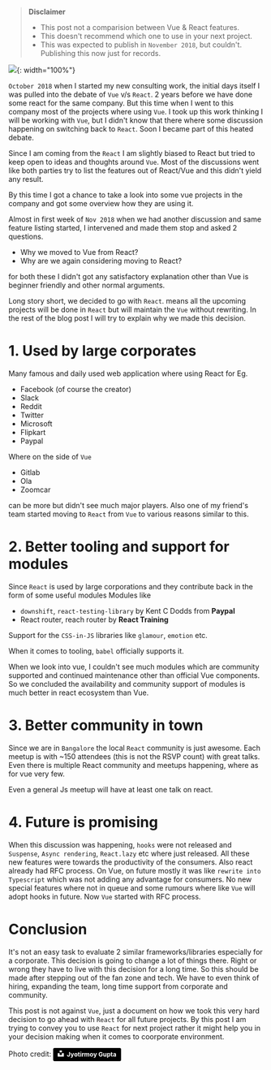 <!--


---
 'Vue v/s React'
excerpt: 'Some details on the debate we had on choosing React or Vue'
date: 2019-04-18 00:05:00 IST
updated: 2019-04-18 00:05:00 IST
categories: opinion
tags: react, vue
image: https://s3.ap-south-1.amazonaws.com/revathskumar-blog-images/2019/react-vue/jyotirmoy-gupta-527306-unsplash-850.jpg
---

-->
<!DOCTYPE html>
<html>

<head>
  <title>basic-git-workflow</title>
  <meta charset="utf-8">
  <meta name="viewport" content="width=device-width, initial-scale=1.0">

  <link rel="stylesheet" href="./css/bootstrap.css">
  <link rel="stylesheet" href="./css/bootstrap.grid.css">
  <link rel="stylesheet" href="./css/bootstrap.min.css">
  <link rel="stylesheet" href="./css/bootstrap-reboot.min.css">
  <link rel="stylesheet" href="./css/bootstrap.css.map">
  <link rel="stylesheet" href="./css/blog-home.css">
  <link rel="stylesheet" href="./css/prism.css">
  <script async defer src="./css/prism.js"></script>
</head>

<body>

> **Disclaimer**
>
> - This post not a comparision between Vue & React features.
> - This doesn't recommend which one to use in your next project.
> - This was expected to publish in `November 2018`, but couldn't. Publishing this now just for records.

![](https://s3.ap-south-1.amazonaws.com/revathskumar-blog-images/2019/react-vue/jyotirmoy-gupta-527306-unsplash-850.jpg){: width="100%"}

`October 2018` when I started my new consulting work, the initial days itself I was pulled into the debate of `Vue` v/s `React`.
2 years before we have done some react for the same company.
But this time when I went to this company most of the projects where using `Vue`. I took up this work thinking I will be working with `Vue`,
but I didn't know that there where some discussion happening on switching back to `React`. Soon I became part of this heated debate.

Since I am coming from the `React` I am slightly biased to React but tried to keep open to ideas and thoughts around `Vue`.
Most of the discussions went like both parties try to list the features out of React/Vue and this didn't yield any result.

By this time I got a chance to take a look into some vue projects in the company and got some overview how they are using it.

Almost in first week of `Nov 2018` when we had another discussion and same feature listing started, I intervened and made them stop
and asked 2 questions.

- Why we moved to Vue from React?
- Why are we again considering moving to React?

for both these I didn't got any satisfactory explanation other than Vue is beginner friendly and other normal arguments.

Long story short, we decided to go with `React`. means all the upcoming projects will be done in `React` but will maintain the `Vue` without rewriting.
In the rest of the blog post I will try to explain why we made this decision.

# <a class="anchor" name="usage" href="#usage"><i class="anchor-icon"></i></a>1. Used by large corporates

Many famous and daily used web application where using React
for Eg.

- Facebook (of course the creator)
- Slack
- Reddit
- Twitter
- Microsoft
- Flipkart
- Paypal

Where on the side of `Vue`

- Gitlab
- Ola
- Zoomcar

can be more but didn't see much major players.
Also one of my friend's team started moving to `React` from `Vue` to various reasons similar to this.

# <a class="anchor" name="modules" href="#modules"><i class="anchor-icon"></i></a>2. Better tooling and support for modules

Since `React` is used by large corporations and they contribute back in the form of some useful modules
Modules like

- `downshift`, `react-testing-library` by Kent C Dodds from **Paypal**
- React router, reach router by **React Training**

Support for the `CSS-in-JS` libraries like `glamour`, `emotion` etc.

When it comes to tooling, `babel` officially supports it.

When we look into vue, I couldn't see much modules which are community supported and continued maintenance other than official Vue components.
So we concluded the availability and community support of modules is much better in react ecosystem than Vue.

# <a class="anchor" name="community" href="#community"><i class="anchor-icon"></i></a>3. Better community in town

Since we are in `Bangalore` the local `React` community is just awesome. Each meetup is with ~150 attendees (this is not the RSVP count) with great talks.
Even there is multiple React community and meetups happening, where as for vue very few.

Even a general Js meetup will have at least one talk on react.

# <a class="anchor" name="future" href="#future"><i class="anchor-icon"></i></a>4. Future is promising

When this discussion was happening, `hooks` were not released and `Suspense`, `Async rendering`, `React.lazy` etc where just released. All these new features were towards the productivity of the consumers. Also react already had RFC process.
On Vue, on future mostly it was like `rewrite into Typescript` which was not adding any advantage for consumers. No new special features where not in queue and some rumours where like `Vue` will adopt hooks in future. Now `Vue` started with RFC process.

# <a class="anchor" name="Conclusion" href="#Conclusion"><i class="anchor-icon"></i></a>Conclusion

It's not an easy task to evaluate 2 similar frameworks/libraries especially for a corporate. This decision is going to change a lot of things there.
Right or wrong they have to live with this decision for a long time. So this should be made after stepping out of the fan zone and tech.
We have to even think of hiring, expanding the team, long time support from corporate and community.

This post is not against `Vue`, just a document on how we took this very hard decision to go ahead with `React` for all future projects.
By this post I am trying to convey you to use `React` for next project rather it might help you in your decision making when it comes to coorporate environment.

Photo credit: <a style="background-color:black;color:white;text-decoration:none;padding:4px 6px;font-family:-apple-system, BlinkMacSystemFont, &quot;San Francisco&quot;, &quot;Helvetica Neue&quot;, Helvetica, Ubuntu, Roboto, Noto, &quot;Segoe UI&quot;, Arial, sans-serif;font-size:12px;font-weight:bold;line-height:1.2;display:inline-block;border-radius:3px" href="https://unsplash.com/@jyotirmoy?utm_medium=referral&amp;utm_campaign=photographer-credit&amp;utm_content=creditBadge" target="_blank" rel="noopener noreferrer" title="Download free do whatever you want high-resolution photos from Jyotirmoy Gupta"><span style="display:inline-block;padding:2px 3px"><svg xmlns="http://www.w3.org/2000/svg" style="height:12px;width:auto;position:relative;vertical-align:middle;top:-2px;fill:white" viewBox="0 0 32 32"><title>unsplash-logo</title><path d="M10 9V0h12v9H10zm12 5h10v18H0V14h10v9h12v-9z"></path></svg></span><span style="display:inline-block;padding:2px 3px">Jyotirmoy Gupta</span></a>
